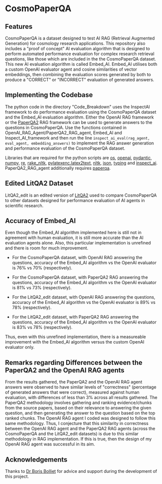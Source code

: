 # CosmoPaperQA

## Features
CosmoPaperQA is a dataset designed to test AI RAG (Retrieval Augmented Generation) for cosmology research applications. This repository also includes a "proof of concept" AI evaluation algorithm that is designed to perform automated performance evaluation for complex research retrieval questions, like those which are included in the the CosmoPaperQA dataset. This new AI evaluation algorithm is called Embed_AI. Embed_AI utilises both a custom OpenAI evaluator agent and cosine similarities of vector embeddings, then combining the evaluation scores generated by both to produce a "CORRECT" or "INCORRECT" evaluation of generated answers.

## Implementing the Codebase
The python code in the directory "Code_Breakdown" uses the InspectAI framework to do performance evaluation using the CosmoPaperQA dataset and the Embed_AI evaluation algorithm. Either the OpenAI RAG framework or the [PaperQA2](https://github.com/Future-House/paper-qa) RAG framework can be used to generate answers to the questions in CosmoPaperQA. Use the functions contained in OpenAI_RAG_Agent/PaperQA2_RAG_agent, Embed_AI and Inspect_AI_framework and then run the line `inspect_ai_eval(rag_agent, eval_agent, embedding_answers)` to implement the RAG answer generation and performance evaluation of the CosmoPaperQA dataset.

Libraries that are required for the python scripts are [os](https://docs.python.org/3/library/os.html), [openai](https://pypi.org/project/openai/), [pydantic](https://pypi.org/project/pydantic/), [numpy](https://pypi.org/project/numpy/), [re](https://docs.python.org/3/library/re.html), [rake_nltk](https://pypi.org/project/rake-nltk/), [pylatexenc.latex2text](https://pypi.org/project/pylatexenc/), [nltk](https://www.nltk.org/), [json](https://docs.python.org/3/library/json.html), [typing](https://docs.python.org/3/library/typing.html) and [inspect_ai](https://inspect.aisi.org.uk/). PaperQA2_RAG_agent additionally requires [paperqa](https://github.com/Future-House/paper-qa).

## Edited LitQA2 Dataset
LitQA2_edit is an edited version of [LitQA2](https://github.com/Future-House/LAB-Bench/blob/main/LitQA2/litqa-v2-public.jsonl) used to compare CosmoPaperQA to other datasets designed for performance evaluation of AI agents in scientific research.

## Accuracy of Embed_AI
Even though the Embed_AI algorithm implemented here is still not in agreement with human evaluation, it is still more accurate than the AI evaluation agents alone. Also, this particular implementation is unrefined and there is room for much improvement.

- For the CosmoPaperQA dataset, with OpenAI RAG answering the questions, accuracy of the Embed_AI algorithm vs the OpenAI evaluator is 76% vs 70% (respectively).

- For the CosmoPaperQA dataset, with PaperQA2 RAG answering the questions, accuracy of the Embed_AI algorithm vs the OpenAI evaluator is 81% vs 73% (respectively).

- For the LitQA2_edit dataset, with OpenAI RAG answering the questions, accuracy of the Embed_AI algorithm vs the OpenAI evaluator is 89% vs 78% (respectively).

- For the LitQA2_edit dataset, with PaperQA2 RAG answering the questions, accuracy of the Embed_AI algorithm vs the OpenAI evaluator is 83% vs 78% (respectively).

Thus, even with this unrefined implementation, there is a measureable improvement with the Embed_AI algorithm versus the custom OpenAI evaluator only.

## Remarks regarding Differences between the PaperQA2 and the OpenAI RAG agents
From the results gathered, the PaperQA2 and the OpenAI RAG agent answers were observed to have similar levels of "correctness" (percentage of generated answers that were correct), measured against human evaluation, with differences of less than 3% across all results gathered. The PaperQA2 methodology involves gathering and ranking evidence/chunks from the source papers, based on their relevance to answering the given question, and then generating the answer to the question based on the top ranked chunks. The OpenAI RAG agent I coded was designed to follow this same methodology. Thus, I conjecture that this similarity in correctness between the OpenAI RAG agent and the PaperQA2 RAG agents (across the CosmoPaperQA and the LitQA2_edit datasets) is due to this similar methodology in RAG implementation. If this is true, then the design of my OpenAI RAG agent was successful in its aim.

## Acknowledgements
Thanks to [Dr Boris Bolliet](https://github.com/borisbolliet) for advice and support during the development of this project.
